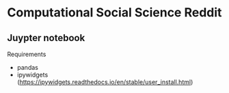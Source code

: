 # Computational Social Science Reddit

## Juypter notebook

Requirements
* pandas
* ipywidgets (https://ipywidgets.readthedocs.io/en/stable/user_install.html)